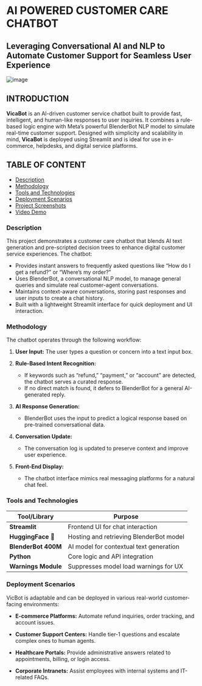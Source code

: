 # AI POWERED CUSTOMER CARE CHATBOT
## Leveraging Conversational AI and NLP to Automate Customer Support for Seamless User Experience
![image](https://github.com/user-attachments/assets/d2fe72dd-0645-4b28-ae6b-1634b294ee88)

## INTRODUCTION
**VicaBot** is an AI-driven customer service chatbot built to provide fast, intelligent, and human-like responses to user inquiries. It combines a rule-based logic engine with Meta’s powerful BlenderBot NLP model to simulate real-time customer support. Designed with simplicity and scalability in mind, **VicaBot** is deployed using Streamlit and is ideal for use in e-commerce, helpdesks, and digital service platforms.

## TABLE OF CONTENT
- [Description](###Description)
- [Methodology](###Methodology)
- [Tools and Technologies](###Tools-and-technologies)
- [Deployment Scenarios](###Deployment-scenarios)
- [Project Screenshots](###Project-screenshots)
- [Video Demo](###Video-demo)

### Description 
This project demonstrates a customer care chatbot that blends AI text generation and pre-scripted decision trees to enhance digital customer service experiences. The chatbot:

- Provides instant answers to frequently asked questions like “How do I get a refund?” or “Where’s my order?”
- Uses BlenderBot, a conversational NLP model, to manage general queries and simulate real customer-agent conversations.
- Maintains context-aware conversations, storing past responses and user inputs to create a chat history.
- Built with a lightweight Streamlit interface for quick deployment and UI interaction.

### Methodology
The chatbot operates through the following workflow:

1. **User Input:** The user types a question or concern into a text input box.

2. **Rule-Based Intent Recognition:**
   - If keywords such as “refund,” “payment,” or “account” are detected, the chatbot serves a curated response.
   - If no direct match is found, it defers to BlenderBot for a general AI-generated reply.

3. **AI Response Generation:**
   - BlenderBot uses the input to predict a logical response based on pre-trained conversational data.

4. **Conversation Update:**
   - The conversation log is updated to preserve context and improve user experience.

5. **Front-End Display:**
    - The chatbot interface mimics real messaging platforms for a natural chat feel.

### Tools and Technologies
| Tool/Library        | Purpose                                 |
| ------------------- | --------------------------------------- |
| **Streamlit**       | Frontend UI for chat interaction        |
| **HuggingFace 🤗**  | Hosting and retrieving BlenderBot model |
| **BlenderBot 400M** | AI model for contextual text generation |
| **Python**          | Core logic and API integration          |
| **Warnings Module** | Suppresses model load warnings for UX   |

### Deployment Scenarios
VicBot is adaptable and can be deployed in various real-world customer-facing environments:

- **E-commerce Platforms:** Automate refund inquiries, order tracking, and account issues.

- **Customer Support Centers:** Handle tier-1 questions and escalate complex ones to human agents.

- **Healthcare Portals:** Provide administrative answers related to appointments, billing, or login access.

- **Corporate Intranets:** Assist employees with internal systems and IT-related FAQs.
